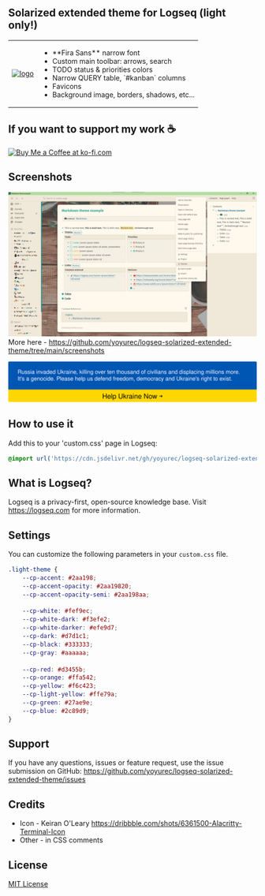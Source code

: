 ## Solarized extended theme for Logseq (light only!)
<table border="0">
 <tr>
    <td>
        <p align="center">
            <a href="https://github.com/yoyurec/logseq-solarized-extended-theme">
                <img src="https://raw.githubusercontent.com/yoyurec/logseq-solarized-extended-theme/main/icon.png" alt="logo" height="128" />
            </a>
        </p>
    </td>
    <td>
        <ul>
            <li>**Fira Sans** narrow font
            <li>Custom main toolbar: arrows, search
            <li>TODO status & priorities colors
            <li>Narrow QUERY table, `#kanban` columns
            <li>Favicons
            <li>Background image, borders, shadows, etc...
        </ui>
    </td>
 </tr>
</table>

## If you want to support my work ☕

<a href='https://ko-fi.com/yoyurec' target='_blank'><img height='36' style='border:0px;height:36px;' src='https://cdn.ko-fi.com/cdn/kofi1.png?v=3' border='0' alt='Buy Me a Coffee at ko-fi.com' /></a>

## Screenshots

![Light Mode](screenshots/light.png)
More here - https://github.com/yoyurec/logseq-solarized-extended-theme/tree/main/screenshots

[![SWUbanner](https://raw.githubusercontent.com/vshymanskyy/StandWithUkraine/main/banner2-direct.svg)](https://vshymanskyy.github.io/StandWithUkraine)

## How to use it

Add this to your 'custom.css' page in Logseq:

```css
@import url('https://cdn.jsdelivr.net/gh/yoyurec/logseq-solarized-extended-theme@main/custom.css');
```

## What is Logseq?

Logseq is a privacy-first, open-source knowledge base. Visit https://logseq.com for more information.

## Settings

You can customize the following parameters in your `custom.css` file.

```css
.light-theme {
    --cp-accent: #2aa198;
    --cp-accent-opacity: #2aa19820;
    --cp-accent-opacity-semi: #2aa198aa;

    --cp-white: #fef9ec;
    --cp-white-dark: #f3efe2;
    --cp-white-darker: #efe9d7;
    --cp-dark: #d7d1c1;
    --cp-black: #333333;
    --cp-gray: #aaaaaa;

    --cp-red: #d3455b;
    --cp-orange: #ffa542;
    --cp-yellow: #f6c423;
    --cp-light-yellow: #ffe79a;
    --cp-green: #27ae9e;
    --cp-blue: #2c89d9;
}
```

## Support

If you have any questions, issues or feature request, use the issue submission on GitHub: https://github.com/yoyurec/logseq-solarized-extended-theme/issues

## Credits

-   Icon - Keiran O'Leary https://dribbble.com/shots/6361500-Alacritty-Terminal-Icon
-   Other - in CSS comments

## License

[MIT License](./LICENSE)
